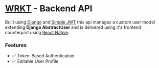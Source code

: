 # [WRKT](https://github.com/mrJayn/WRKT) - Backend API

Built using [Django](https://www.djangoproject.com/) and [Simple JWT](https://django-rest-framework-simplejwt.readthedocs.io/en/latest/) this api manages a custom user model extending **Django AbstractUser** and is delivered using it's frontend counterpart using [React Native](https://reactnative.dev/).

### Features

-   ✅ Token-Based Authentication
-   ✅ Editable User Profile
